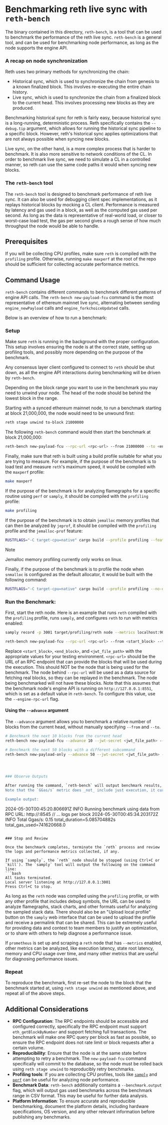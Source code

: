 # Benchmarking reth live sync with `reth-bench`

The binary contained in this directory, `reth-bench`, is a tool that can be used to benchmark the performance of the reth live sync. `reth-bench` is a general tool, and can be used for benchmarking node performance, as long as the node supports the engine API.

### A recap on node synchronization
Reth uses two primary methods for synchronizing the chain:
 * Historical sync, which is used to synchronize the chain from genesis to a known finalized block. This involves re-executing the entire chain history.
 * Live sync, which is used to synchronize the chain from a finalized block to the current head. This involves processing new blocks as they are produced.

Benchmarking historical sync for reth is fairly easy, because historical sync is a long-running, deterministic process.
Reth specifically contains the `--debug.tip` argument, which allows for running the historical sync pipeline to a specific block.
However, reth's historical sync applies optimizations that are not always possible when syncing new blocks.


Live sync, on the other hand, is a more complex process that is harder to benchmark. It is also more sensitive to network conditions of the CL.
In order to benchmark live sync, we need to simulate a CL in a controlled manner, so reth can use the same code paths it would when syncing new blocks.

### The `reth-bench` tool
The `reth-bench` tool is designed to benchmark performance of reth live sync.
It can also be used for debugging client spec implementations, as it replays historical blocks by mocking a CL client.
Performance is measured by latency and gas used in a block, as well as the computed gas used per second.
As long as the data is representative of real-world load, or closer to worst-case load test, the gas per second gives a rough sense of how much throughput the node would be able to handle.

## Prerequisites

If you will be collecting CPU profiles, make sure `reth` is compiled with the `profiling` profile.
Otherwise, running `make maxperf` at the root of the repo should be sufficient for collecting accurate performance metrics.

## Command Usage

`reth-bench` contains different commands to benchmark different patterns of engine API calls.
The `reth-bench new-payload-fcu` command is the most representative of ethereum mainnet live sync, alternating between sending `engine_newPayload` calls and `engine_forkchoiceUpdated` calls.

Below is an overview of how to run a benchmark:

### Setup

Make sure `reth` is running in the background with the proper configuration. This setup involves ensuring the node is at the correct state, setting up profiling tools, and possibly more depending on the purpose of the benchmark.

Any consensus layer client configured to connect to `reth` should be shut down, as all the engine API interactions during benchmarking will be driven by `reth-bench`.

Depending on the block range you want to use in the benchmark you may need to unwind your node.
The head of the node should be behind the lowest block in the range.

Starting with a synced ethereum mainnet node, to run a benchmark starting at block 21,000,000, the node would need to be unwound first:
```bash
reth stage unwind to-block 21000000
```

The following `reth-bench` command would then start the benchmark at block 21,000,000:
```bash
reth-bench new-payload-fcu --rpc-url <rpc-url> --from 21000000 --to <end_block> --jwt-secret <jwt_file_path>
```

Finally, make sure that reth is built using a build profile suitable for what you are trying to measure.
For example, if the purpose of the benchmark is to load test and measure `reth`'s maximum speed, it would be compiled with the `maxperf` profile:
```bash
make maxperf
```

If the purpose of the benchmark is for analyzing flamegraphs for a specific routine using `perf` or `samply`, it should be compiled with the `profiling` profile:
```bash
make profiling
```

If the purpose of the benchmark is to obtain `jemalloc` memory profiles that can then be analyzed by `jeprof`, it should be compiled with the `profiling` profile and the `jemalloc-prof` feature:
```bash
RUSTFLAGS="-C target-cpu=native" cargo build --profile profiling --features "jemalloc-prof,asm-keccak"
```

> [!NOTE]
> Jemalloc memory profiling currently only works on linux.

Finally, if the purpose of the benchmark is to profile the node when `snmalloc` is configured as the default allocator, it would be built with the following
command:
```bash
RUSTFLAGS="-C target-cpu=native" cargo build --profile profiling --no-default-features --features "snmalloc-native,asm-keccak"
```

### Run the Benchmark:
First, start the reth node. Here is an example that runs `reth` compiled with the `profiling` profile, runs `samply`, and configures `reth` to run with metrics enabled:
```bash
samply record -p 3001 target/profiling/reth node --metrics localhost:9001 --authrpc.jwt-secret <jwt_file_path>
```

```bash
reth-bench new-payload-fcu --rpc-url <rpc-url> --from <start_block> --to <end_block> --jwt-secret <jwt_file_path>
```

Replace `<start_block>`, `<end_block>`, and `<jwt_file_path>` with the appropriate values for your testing environment. `<rpc-url>` should be the URL of an RPC endpoint that can provide the blocks that will be used during the execution.
This should NOT be the node that is being used for the benchmark. The node behind `--rpc-url` will be used as a data source for fetching real blocks, so they can be replayed in
the benchmark. The node being benchmarked will not have these blocks.
Note that this assumes that the benchmark node's engine API is running on `http://127.0.0.1:8551`, which is set as a default value in `reth-bench`. To configure this value, use the `--engine-rpc-url` flag.

#### Using the `--advance` argument

The `--advance` argument allows you to benchmark a relative number of blocks from the current head, without manually specifying `--from` and `--to`.

```bash
# Benchmark the next 10 blocks from the current head
reth-bench new-payload-fcu --advance 10 --jwt-secret <jwt_file_path> --rpc-url <rpc-url>

# Benchmark the next 50 blocks with a different subcommand
reth-bench new-payload-only --advance 50 --jwt-secret <jwt_file_path> --rpc-url <rpc-url>




### Observe Outputs

After running the command, `reth-bench` will output benchmark results, showing processing speeds and gas usage, which are useful metrics for analyzing the node's performance.
Note that the `GGas/s` metric does _not_ include just execution, it currently measures the total `newPayload` latency, over the total gas used in the block.

Example output:
```
2024-05-30T00:45:20.806691Z  INFO Running benchmark using data from RPC URL: http://<rpc-url>:8545
// ... logs per block
2024-05-30T00:45:34.203172Z  INFO Total Ggas/s: 0.15 total_duration=5.085704882s total_gas_used=741620668.0
```

### Stop and Review

Once the benchmark completes, terminate the `reth` process and review the logs and performance metrics collected, if any.

If using `samply`, the `reth` node should be stopped (using Ctrl+C or `kill`). The `samply` tool will output the following on the command line:
```bash
All tasks terminated.
Local server listening at http://127.0.0.1:3001
Press Ctrl+C to stop.
```
As long as the `reth` node was compiled using the `profiling` profile, or with any other profile that includes debug symbols, the URL can be used to analyze flamegraphs, stack
charts, and other formats useful for analyzing the sampled stack data. There should also be an "Upload local profile" button on the `samply` web interface that can be used to
upload the profile and receive a permalink that can be shared.
This can be extremely useful for providing data and context to team members to justify an optimization, or to share with others to help diagnose a performance issue.

If `prometheus` is set up and scraping a `reth` node that has `--metrics` enabled, other metrics can be analyzed, like execution latency, state root latency, memory and CPU
usage over time, and many other metrics that are useful for diagnosing performance issues.

### Repeat

To reproduce the benchmark, first re-set the node to the block that the benchmark started at, using `reth stage unwind` as mentioned above, and repeat all of the above steps.

## Additional Considerations

- **RPC Configuration**: The RPC endpoints should be accessible and configured correctly, specifically the RPC endpoint must support `eth_getBlockByNumber` and support fetching full transactions. The benchmark will make one RPC query per block as fast as possible, so ensure the RPC endpoint does not rate limit or block requests after a certain volume.
- **Reproducibility**: Ensure that the node is at the same state before attempting to retry a benchmark. The `new-payload-fcu` command specifically will commit to the database, so the node must be rolled back using `reth stage unwind` to reproducibly retry benchmarks.
- **Profiling tools**: If you are collecting CPU profiles, tools like [`samply`](https://github.com/mstange/samply) and [`perf`](https://perfwiki.github.io/main/) can be useful for analyzing node performance.
- **Benchmark Data**: `reth-bench` additionally contains a `--benchmark.output` flag, which will output gas used benchmarks across the benchmark range in CSV format. This may be useful for further data analysis.
- **Platform Information**: To ensure accurate and reproducible benchmarking, document the platform details, including hardware specifications, OS version, and any other relevant information before publishing any benchmarks.

